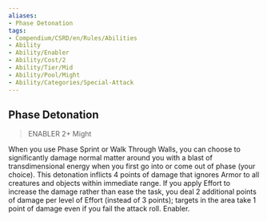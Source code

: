 ```yaml
---
aliases:
- Phase Detonation
tags:
- Compendium/CSRD/en/Rules/Abilities
- Ability
- Ability/Enabler
- Ability/Cost/2
- Ability/Tier/Mid
- Ability/Pool/Might
- Ability/Categories/Special-Attack
---
```


  
## Phase Detonation  
>ENABLER 2+  Might  
  
When you use Phase Sprint or Walk Through Walls, you can choose to significantly damage normal matter around you with a blast of transdimensional energy when you first go into or come out of phase (your choice). This detonation inflicts 4 points of damage that ignores Armor to all creatures and objects within immediate range. If you apply Effort to increase the damage rather than ease the task, you deal 2 additional points of damage per level of Effort (instead of 3 points); targets in the area take 1 point of damage even if you fail the attack roll. Enabler.